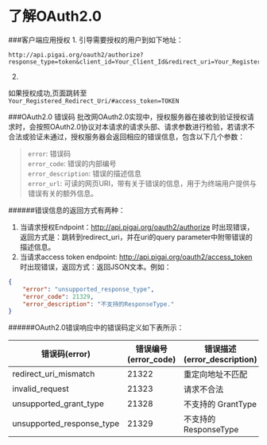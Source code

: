 # 了解OAuth2.0
###客户端应用授权
1.
引导需要授权的用户到如下地址：
```
http://api.pigai.org/oauth2/authorize?response_type=token&client_id=Your_Client_Id&redirect_uri=Your_Registered_Redirect_Uri&state=Your_State"
```
2.
如果授权成功,页面跳转至 `Your_Registered_Redirect_Uri/#access_token=TOKEN`

###OAuth2.0 错误码
批改网OAuth2.0实现中，授权服务器在接收到验证授权请求时，会按照OAuth2.0协议对本请求的请求头部、请求参数进行检验，若请求不合法或验证未通过，授权服务器会返回相应的错误信息，包含以下几个参数：

>`error`: 错误码  
`error_code`: 错误的内部编号  
`error_description`: 错误的描述信息  
>`error_url`: 可读的网页URI，带有关于错误的信息，用于为终端用户提供与错误有关的额外信息。

######错误信息的返回方式有两种：
1. 当请求授权Endpoint：http://api.pigai.org/oauth2/authorize 时出现错误，返回方式是：跳转到redirect_uri，并在uri的query parameter中附带错误的描述信息。
2. 当请求access token endpoint: http://api.pigai.org/oauth2/access_token 时出现错误，返回方式：返回JSON文本。例如：
```json
{
    "error": "unsupported_response_type",
    "error_code": 21329,
    "error_description": "不支持的ResponseType."
}
```

######OAuth2.0错误响应中的错误码定义如下表所示：

| 错误码(error) | 错误编号(error_code) | 错误描述(error_description) |
| --- | --- | --- |
| redirect_uri_mismatch | 21322 | 重定向地址不匹配 |
| invalid_request | 21323 | 请求不合法 |
| unsupported_grant_type | 21328 | 不支持的 GrantType |
| unsupported_response_type | 21329 | 不支持的 ResponseType |
